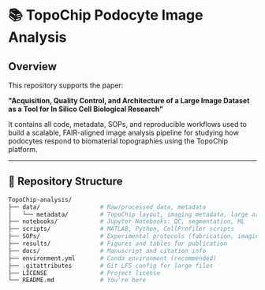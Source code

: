 # 📚 TopoChip Podocyte Image Analysis

## Overview

This repository supports the paper:

**"Acquisition, Quality Control, and Architecture of a Large Image Dataset as a Tool for In Silico Cell Biological Research"**

It contains all code, metadata, SOPs, and reproducible workflows used to build a scalable, FAIR-aligned image analysis pipeline for studying how podocytes respond to biomaterial topographies using the TopoChip platform.

---

## 🔧 Repository Structure

```bash
TopoChip-analysis/
├── data/                 # Raw/processed data, metadata
│   └── metadata/         # TopoChip layout, imaging metadata, large archives
├── notebooks/            # Jupyter Notebooks: QC, segmentation, ML
├── scripts/              # MATLAB, Python, CellProfiler scripts
├── SOPs/                 # Experimental protocols (fabrication, imaging, etc.)
├── results/              # Figures and tables for publication
├── docs/                 # Manuscript and citation info
├── environment.yml       # Conda environment (recommended)
├── .gitattributes        # Git LFS config for large files
├── LICENSE               # Project license
└── README.md             # You're here
